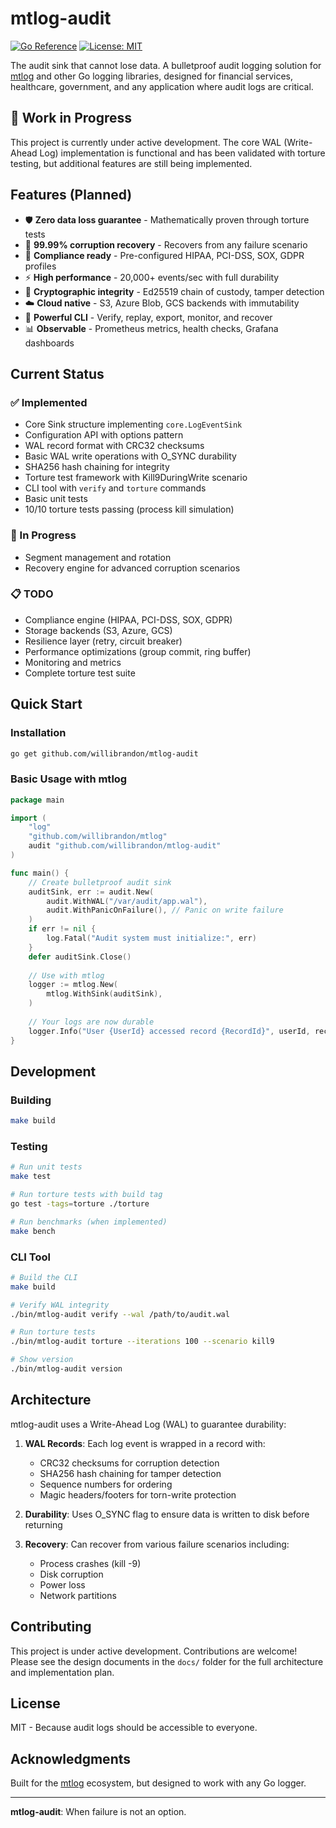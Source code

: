 # mtlog-audit

[![Go Reference](https://pkg.go.dev/badge/github.com/willibrandon/mtlog-audit.svg)](https://pkg.go.dev/github.com/willibrandon/mtlog-audit)
[![License: MIT](https://img.shields.io/badge/License-MIT-yellow.svg)](https://opensource.org/licenses/MIT)

The audit sink that cannot lose data. A bulletproof audit logging solution for [mtlog](https://github.com/willibrandon/mtlog) and other Go logging libraries, designed for financial services, healthcare, government, and any application where audit logs are critical.

## 🚧 Work in Progress

This project is currently under active development. The core WAL (Write-Ahead Log) implementation is functional and has been validated with torture testing, but additional features are still being implemented.

## Features (Planned)

- 🛡️ **Zero data loss guarantee** - Mathematically proven through torture tests
- 🔄 **99.99% corruption recovery** - Recovers from any failure scenario
- 📜 **Compliance ready** - Pre-configured HIPAA, PCI-DSS, SOX, GDPR profiles
- ⚡ **High performance** - 20,000+ events/sec with full durability
- 🔐 **Cryptographic integrity** - Ed25519 chain of custody, tamper detection
- ☁️ **Cloud native** - S3, Azure Blob, GCS backends with immutability
- 🔧 **Powerful CLI** - Verify, replay, export, monitor, and recover
- 📊 **Observable** - Prometheus metrics, health checks, Grafana dashboards

## Current Status

### ✅ Implemented
- Core Sink structure implementing `core.LogEventSink`
- Configuration API with options pattern
- WAL record format with CRC32 checksums
- Basic WAL write operations with O_SYNC durability
- SHA256 hash chaining for integrity
- Torture test framework with Kill9DuringWrite scenario
- CLI tool with `verify` and `torture` commands
- Basic unit tests
- 10/10 torture tests passing (process kill simulation)

### 🚧 In Progress
- Segment management and rotation
- Recovery engine for advanced corruption scenarios

### 📋 TODO
- Compliance engine (HIPAA, PCI-DSS, SOX, GDPR)
- Storage backends (S3, Azure, GCS)
- Resilience layer (retry, circuit breaker)
- Performance optimizations (group commit, ring buffer)
- Monitoring and metrics
- Complete torture test suite

## Quick Start

### Installation

```bash
go get github.com/willibrandon/mtlog-audit
```

### Basic Usage with mtlog

```go
package main

import (
    "log"
    "github.com/willibrandon/mtlog"
    audit "github.com/willibrandon/mtlog-audit"
)

func main() {
    // Create bulletproof audit sink
    auditSink, err := audit.New(
        audit.WithWAL("/var/audit/app.wal"),
        audit.WithPanicOnFailure(), // Panic on write failure
    )
    if err != nil {
        log.Fatal("Audit system must initialize:", err)
    }
    defer auditSink.Close()
    
    // Use with mtlog
    logger := mtlog.New(
        mtlog.WithSink(auditSink),
    )
    
    // Your logs are now durable
    logger.Info("User {UserId} accessed record {RecordId}", userId, recordId)
}
```

## Development

### Building

```bash
make build
```

### Testing

```bash
# Run unit tests
make test

# Run torture tests with build tag
go test -tags=torture ./torture

# Run benchmarks (when implemented)
make bench
```

### CLI Tool

```bash
# Build the CLI
make build

# Verify WAL integrity
./bin/mtlog-audit verify --wal /path/to/audit.wal

# Run torture tests
./bin/mtlog-audit torture --iterations 100 --scenario kill9

# Show version
./bin/mtlog-audit version
```

## Architecture

mtlog-audit uses a Write-Ahead Log (WAL) to guarantee durability:

1. **WAL Records**: Each log event is wrapped in a record with:
   - CRC32 checksums for corruption detection
   - SHA256 hash chaining for tamper detection
   - Sequence numbers for ordering
   - Magic headers/footers for torn-write protection

2. **Durability**: Uses O_SYNC flag to ensure data is written to disk before returning

3. **Recovery**: Can recover from various failure scenarios including:
   - Process crashes (kill -9)
   - Disk corruption
   - Power loss
   - Network partitions

## Contributing

This project is under active development. Contributions are welcome! Please see the design documents in the `docs/` folder for the full architecture and implementation plan.

## License

MIT - Because audit logs should be accessible to everyone.

## Acknowledgments

Built for the [mtlog](https://github.com/willibrandon/mtlog) ecosystem, but designed to work with any Go logger.

---

**mtlog-audit**: When failure is not an option.